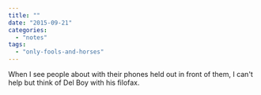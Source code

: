 ```yaml
---
title: ""
date: "2015-09-21"
categories: 
  - "notes"
tags: 
  - "only-fools-and-horses"
---
```


When I see people about with their phones held out in front of them, I can't help but think of Del Boy with his filofax.

